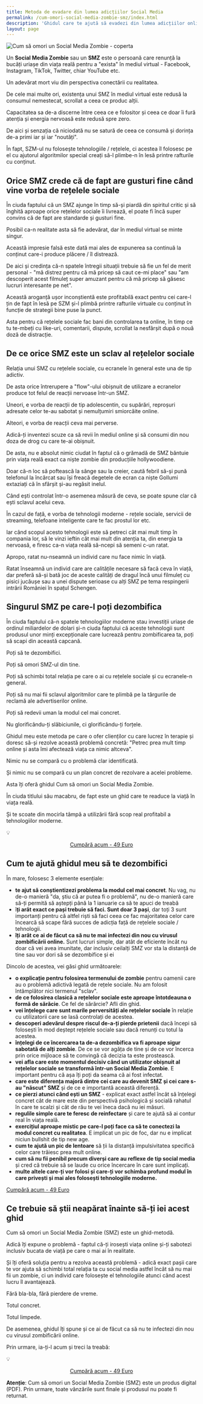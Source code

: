 ```yaml
---
title: Metoda de evadare din lumea adicțiilor Social Media
permalink: /cum-omori-social-media-zombie-smz/index.html
description: 'Ghidul care te ajută să evadezi din lumea adicțiilor online - Facebook, Instagram, TikTok, YouTube, Netflix etc.'
layout: page
---
```

![Cum să omori un Social Media Zombie - coperta](/assets/images/gallery/cum-sa-omori-un-social-media-zombie.webp)


Un **Social Media Zombie** sau un **SMZ** este o persoană care renunță la bucăți uriașe din viața reală pentru a "exista" în mediul virtual - Facebook, Instagram, TikTok, Twitter, chiar YouTube etc.

Un adevărat mort viu din perspectiva conectării cu realitatea.

De cele mai multe ori, existența unui SMZ în mediul virtual este redusă la consumul nemestecat, scrollat a ceea ce produc alții.

Capacitatea sa de-a discerne între ceea ce e folositor și ceea ce doar îi fură atenția și energia nervoasă este redusă spre zero.

De aici și senzația că niciodată nu se satură de ceea ce consumă și dorința de-a primi iar și iar "noutăți".

În fapt, SZM-ul nu folosește tehnologiile / rețelele, ci acestea îl folosesc pe el cu ajutorul algoritmilor special creați să-l plimbe-n în lesă printre rafturile cu conținut.

## Orice SMZ crede că de fapt are gusturi fine când vine vorba de rețelele sociale

În ciuda faptului că un SMZ ajunge în timp să-și piardă din spiritul critic și să înghită aproape orice rețelelor sociale îi livrează, el poate fi încă super convins că de fapt are standarde și gusturi fine.

Posibil ca-n realitate asta să fie adevărat, dar în mediul virtual se minte singur.

Această impresie falsă este dată mai ales de expunerea sa continuă la conținut care-i produce plăcere / îl distrează.

De aici și credința că-n spatele întregii situații trebuie să fie un fel de merit personal - "mă distrez pentru că mă pricep să caut ce-mi place" sau "am descoperit acest filmuleț super amuzant pentru că mă pricep să găsesc lucruri interesante pe net".

Această aroganță ușor inconștientă este profitabilă exact pentru cei care-l țin de fapt în lesă pe SZM și-l plimbă printre rafturile virtuale cu conținut în funcție de strategii bine puse la punct.

Asta pentru că rețelele sociale fac bani din controlarea ta online, în timp ce tu te-mbeți cu like-uri, comentarii, dispute, scrollat la nesfârșit după o nouă doză de distracție.

## De ce orice SMZ este un sclav al rețelelor sociale

Relația unui SMZ cu rețelele sociale, cu ecranele în general este una de tip adictiv.

De asta orice întrerupere a "flow"-ului obișnuit de utilizare a ecranelor produce tot felul de reacții nervoase într-un SMZ.

Uneori, e vorba de reacții de tip adolescentin, cu supărări, reproșuri adresate celor te-au sabotat și nemulțumiri smiorcăite online.

Alteori, e vorba de reacții ceva mai perverse.

Adică-ți inventezi scuze ca să revii în mediul online și să consumi din nou doza de drog cu care te-ai obișnuit.

De asta, nu e absolut nimic ciudat în faptul că o grămadă de SMZ bântuie prin viața reală exact ca niște zombie din producțiile hollywoodiene.

Doar că-n loc să poftească la sânge sau la creier, caută febril să-și pună telefonul la încărcat sau își freacă degetele de ecran ca niște Gollumi extaziați că în sfârșit și-au regăsit inelul.

Când ești controlat într-o asemenea măsură de ceva, se poate spune clar că ești sclavul acelui ceva.

În cazul de față, e vorba de tehnologii moderne - rețele sociale, servicii de streaming, telefoane inteligente care te fac prostul lor etc.

Iar când scopul acesto tehnologii este să petreci cât mai mult timp în compania lor, să le vinzi ieftin cât mai mult din atenția ta, din energia ta nervoasă, e firesc ca-n viața reală să-ncepi să semeni c-un ratat.

Apropo, ratat nu-nseamnă un individ care nu face nimic în viață.

Ratat înseamnă un individ care are calitățile necesare să facă ceva în viață, dar preferă să-și bată joc de aceste calități de dragul încă unui filmuleț cu pisici jucăușe sau a unei dispute serioase cu alți SMZ pe tema respingerii intrării României în spațul Schengen.

## Singurul SMZ pe care-l poți dezombifica

În ciuda faptului că-n spatele tehnologiilor moderne stau investiții uriașe de ordinul miliardelor de dolari și-n ciuda faptului că aceste tehnologii sunt produsul unor minți excepționale care lucrează pentru zombificarea ta, poți să scapi din această capcană.

Poți să te dezombifici.

Poți să omori SMZ-ul din tine.

Poți să schimbi total relația pe care o ai cu rețelele sociale și cu ecranele-n general.

Poți să nu mai fii sclavul algoritmilor care te plimbă pe la târgurile de reclamă ale advertiserilor online.

Poți să redevii uman la modul cel mai concret.

Nu glorificându-ți slăbiciunile, ci glorificându-ți forțele.

Ghidul meu este metoda pe care o ofer clienților cu care lucrez în terapie și doresc să-și rezolve această problemă concretă: "Petrec prea mult timp online și asta îmi afectează viața ca nimic altceva".

Nimic nu se compară cu o problemă clar identificată.

Și nimic nu se compară cu un plan concret de rezolvare a acelei probleme.

Asta îți oferă ghidul Cum să omori un Social Media Zombie.

În ciuda titlului său macabru, de fapt este un ghid care te readuce la viață în viața reală.

Și te scoate din mocirla tâmpă a utilizării fără scop real profitabil a tehnologiilor moderne.

💡<p style="text-align:center;">
      <a href="https://shop.beldie.ro/buy?link=WylOY" class="button" data-button-variant="primary">Cumpără acum - 49 Euro</a>
      </p>

## Cum te ajută ghidul meu să te dezombifici

În mare, folosesc 3 elemente esențiale:

- **te ajut să conștientizezi problema la modul cel mai concret**. Nu vag, nu de-o manieră "da, știu că ar putea fi o problemă", nu de-o manieră care să-ți permită să aștepți până la 1 ianuarie ca să te apuci de treabă
- î**ți arăt exact ce pași trebuie să faci. Sunt doar 3 pași**, dar toți 3 sunt importanți pentru că altfel riști să faci ceea ce fac majoritatea celor care încearcă să scape fără succes de adicția față de rețelele sociale / tehnologii.
- **îți arăt ce ai de făcut ca să nu te mai infectezi din nou cu virusul zombificării online.** Sunt lucruri simple, dar atât de eficiente încât nu doar că vei avea imunitate, dar inclusiv ceilalți SMZ vor sta la distanță de tine sau vor dori să se dezombifice și ei

Dincolo de acestea, vei găsi ghid următoarele:

- **o explicație pentru folosirea termenului de zombie** pentru oamenii care au o problemă adictivă legată de rețele sociale. Nu am folosit întâmplător nici termenul "sclav".
- **de ce folosirea clasică a rețelelor sociale este aproape întotdeauna o formă de sărăcie**. Ce fel de sărărcie? Afli din ghid.
- **vei înțelege care sunt marile perversități ale rețelelor sociale** în relație cu utilizatorii care se lasă controlați de acestea.
- **descoperi adevărul despre riscul de-a-ți pierde prietenii** dacă începi să folosești în mod deștept rețelele sociale sau dacă renunți cu totul la acestea.
- **înțelegi de ce încercarea ta de-a dezombifica va fi aproape sigur sabotată de alți zombie**. De ce se vor agăța de tine și de ce vor încerca prin orice mijloace să te convingă că decizia ta este prostească.
- **vei afla care este momentul decisiv când un utilizator obișnuit al rețelelor sociale se transformă într-un Social Media Zombie**. E important pentru că așa îți poți da seama că ai fost infectat.
- **care este diferența majoră dintre cei care au devenit SMZ și cei care s-au "născut" SMZ** și de ce e importantă această diferență.
- **ce pierzi atunci când ești un SMZ** - explicat exact astfel încât să înțelegi concret cât de mare este din perspectivă psihologică și socială rahatul în care te scalzi și cât de rău te vei îneca dacă nu iei măsuri.
- **regulile simple care te feresc de reinfectare** și care te ajută să ai contur real în viața reală.
- **exercițiul aproape mistic pe care-l poți face ca să te conectezi la modul concret cu realitatea**. E implicat un pic de foc, dar nu e implicat niciun bullshit de tip new age.
- **cum te ajută un pic de lentoare** să ții la distanță impulsivitatea specifică celor care trăiesc prea mult online.
- **cum să nu fii penibil precum diverși care au reflexe de tip social media** și cred că trebuie să se laude cu orice încercare în care sunt implicați.
- **multe altele care-ți vor folosi și care-ți vor schimba profund modul în care privești și mai ales folosești tehnologiile moderne.**

[Cumpără acum - 49 Euro](https://shop.beldie.ro/buy?link=WylOY)

## Ce trebuie să știi neapărat înainte să-ți iei acest ghid

Cum să omori un Social Media Zombie (SMZ) este un ghid-metodă.

Adică îți expune o problemă - faptul că-ți irosești viața online și-ți sabotezi inclusiv bucata de viață pe care o mai ai în realitate.

Și îți oferă soluția pentru a rezolva această problemă - adică exact pașii care te vor ajuta să schimbi total relația ta cu social media astfel încât să nu mai fii un zombie, ci un individ care folosește el tehnologiile atunci când acest lucru îl avantajează.

Fără bla-bla, fără pierdere de vreme.

Totul concret.

Totul limpede.

De asemenea, ghidul îți spune și ce ai de făcut ca să nu te infectezi din nou cu virusul zombificării online.

Prin urmare, ia-ți-l acum și treci la treabă:

💡<p style="text-align:center;">
      <a href="https://shop.beldie.ro/buy?link=WylOY" class="button" data-button-variant="primary">Cumpără acum - 49 Euro</a>
      </p>

****Atenție****: Cum să omori un Social Media Zombie (SMZ) este un produs digital (PDF). Prin urmare, toate vânzările sunt finale și produsul nu poate fi returnat.
